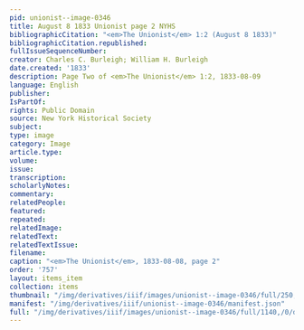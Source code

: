 ```yaml
---
pid: unionist--image-0346
title: August 8 1833 Unionist page 2 NYHS
bibliographicCitation: "<em>The Unionist</em> 1:2 (August 8 1833)"
bibliographicCitation.republished: 
fullIssueSequenceNumber: 
creator: Charles C. Burleigh; William H. Burleigh
date.created: '1833'
description: Page Two of <em>The Unionist</em> 1:2, 1833-08-09
language: English
publisher: 
IsPartOf: 
rights: Public Domain
source: New York Historical Society
subject: 
type: image
category: Image
article.type: 
volume: 
issue: 
transcription: 
scholarlyNotes: 
commentary: 
relatedPeople: 
featured: 
repeated: 
relatedImage: 
relatedText: 
relatedTextIssue: 
filename: 
caption: "<em>The Unionist</em>, 1833-08-08, page 2"
order: '757'
layout: items_item
collection: items
thumbnail: "/img/derivatives/iiif/images/unionist--image-0346/full/250,/0/default.jpg"
manifest: "/img/derivatives/iiif/unionist--image-0346/manifest.json"
full: "/img/derivatives/iiif/images/unionist--image-0346/full/1140,/0/default.jpg"
---
```

